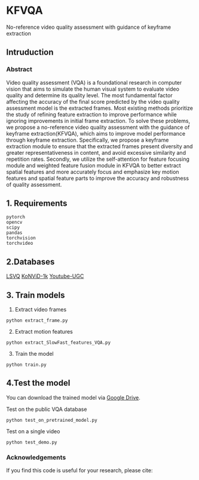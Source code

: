 # KFVQA
No-reference video quality assessment with guidance of keyframe extraction

## Intruduction

### Abstract

Video quality assessment (VQA) is a foundational research in computer vision that aims to simulate the human visual system to evaluate video quality and determine its quality level. The most fundamental factor affecting the accuracy of the final score predicted by the video quality assessment model is the extracted frames. Most existing methods prioritize the study of refining feature extraction to improve performance while ignoring improvements in initial frame extraction. To solve these problems, we propose a no-reference video quality assessment with the guidance of keyframe extraction(KFVQA), which aims to improve model performance through keyframe extraction. Specifically, we propose a keyframe extraction module to ensure that the extracted frames present diversity and greater representativeness in content, and avoid excessive similarity and repetition rates. Secondly, we utilize the self-attention for feature focusing module and weighted feature fusion module in KFVQA to better extract spatial features and more accurately focus and emphasize key motion features and spatial feature parts to improve the accuracy and robustness of quality assessment.

## 1. Requirements
```
pytorch
opencv
scipy
pandas
torchvision
torchvideo
```

## 2.Databases
[LSVQ](https://github.com/baidut/PatchVQ)
[KoNViD-1k](http://database.mmsp-kn.de/konvid-1k-database.html)
[Youtube-UGC](https://media.withyoutube.com/)

## 3. Train models
1. Extract video frames
```shell
python extract_frame.py
```
2. Extract motion features
```shell
python extract_SlowFast_features_VQA.py 
```
3. Train the model
```shell
python train.py
```
## 4.Test the model
You can download the trained model via [Google Drive](https://drive.google.com/drive/my-drive).

Test on the public VQA database

```shell
python test_on_pretrained_model.py
```

Test on a single video
```shell
python test_demo.py
```

### Acknowledgements

If you find this code is useful for your research, please cite:
```

```
